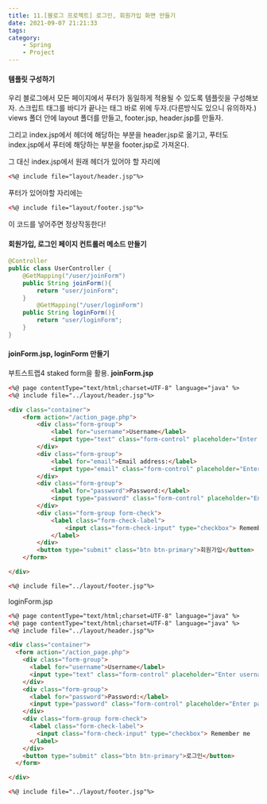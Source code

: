 ```yaml
---
title: 11.[블로그 프로젝트] 로그인, 회원가입 화면 만들기
date: 2021-09-07 21:21:33
tags:
category:
    - Spring
    - Project
---
```

#### 템플릿 구성하기
우리 블로그에서 모든 페이지에서 푸터가 동일하게 적용될 수 있도록 템플릿을 구성해보자.
스크립트 태그를 바디가 끝나는 태그 바로 위에 두자.(다른방식도 있으니 유의하자.)
views 폴더 안에 layout 폴더를 만들고, footer.jsp, header.jsp를 만들자.


그리고 index.jsp에서 헤더에 해당하는 부분을 header.jsp로 옮기고,
푸터도 index.jsp에서 푸터에 해당하는 부분을 footer.jsp로 가져온다.


그 대신 index.jsp에서 원래 헤더가 있어야 할 자리에
```html
<%@ include file="layout/header.jsp"%>
```
푸터가 있어야할 자리에는
```html
<%@ include file="layout/footer.jsp"%>
```
이 코드를 넣어주면 정상작동한다!


#### 회원가입, 로그인 페이지 컨트롤러 메소드 만들기
```java
@Controller
public class UserController {
    @GetMapping("/user/joinForm")
    public String joinForm(){
        return "user/joinForm";
    }
        @GetMapping("/user/loginForm")
    public String loginForm(){
        return "user/loginForm";
    }
}
```


#### joinForm.jsp, loginForm 만들기
부트스트랩4 staked form을 활용.
**joinForm.jsp**
```html
<%@ page contentType="text/html;charset=UTF-8" language="java" %>
<%@ include file="../layout/header.jsp"%>

<div class="container">
    <form action="/action_page.php">
        <div class="form-group">
            <label for="username">Username</label>
            <input type="text" class="form-control" placeholder="Enter username" id="username">
        </div>
        <div class="form-group">
            <label for="email">Email address:</label>
            <input type="email" class="form-control" placeholder="Enter email" id="email">
        </div>
        <div class="form-group">
            <label for="password">Password:</label>
            <input type="password" class="form-control" placeholder="Enter password" id="password">
        </div>
        <div class="form-group form-check">
            <label class="form-check-label">
                <input class="form-check-input" type="checkbox"> Remember me
            </label>
        </div>
        <button type="submit" class="btn btn-primary">회원가입</button>
    </form>

</div>

<%@ include file="../layout/footer.jsp"%>
```
loginForm.jsp
```html
<%@ page contentType="text/html;charset=UTF-8" language="java" %>
<%@ page contentType="text/html;charset=UTF-8" language="java" %>
<%@ include file="../layout/header.jsp"%>

<div class="container">
  <form action="/action_page.php">
    <div class="form-group">
      <label for="username">Username</label>
      <input type="text" class="form-control" placeholder="Enter username" id="username">
    </div>
    <div class="form-group">
      <label for="password">Password:</label>
      <input type="password" class="form-control" placeholder="Enter password" id="password">
    </div>
    <div class="form-group form-check">
      <label class="form-check-label">
        <input class="form-check-input" type="checkbox"> Remember me
      </label>
    </div>
    <button type="submit" class="btn btn-primary">로그인</button>
  </form>

</div>

<%@ include file="../layout/footer.jsp"%>
```